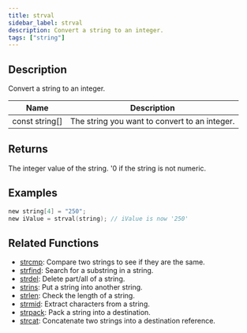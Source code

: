 ```yaml
---
title: strval
sidebar_label: strval
description: Convert a string to an integer.
tags: ["string"]
---
```


<LowercaseNote />

## Description

Convert a string to an integer.

| Name           | Description                                   |
| -------------- | --------------------------------------------- |
| const string[] | The string you want to convert to an integer. |

## Returns

The integer value of the string. '0 if the string is not numeric.

## Examples

```c
new string[4] = "250";
new iValue = strval(string); // iValue is now '250'
```

## Related Functions

- [strcmp](strcmp): Compare two strings to see if they are the same.
- [strfind](strfind): Search for a substring in a string.
- [strdel](strdel): Delete part/all of a string.
- [strins](strins): Put a string into another string.
- [strlen](strlen): Check the length of a string.
- [strmid](strmid): Extract characters from a string.
- [strpack](strpack): Pack a string into a destination.
- [strcat](strcat): Concatenate two strings into a destination reference.
